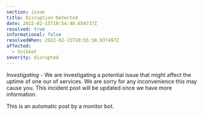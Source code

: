 ```yaml
---
section: issue
title: Disruption Detected
date: 2022-02-15T10:54:48.658737Z
resolved: true
informational: false
resolvedWhen: 2022-02-15T10:55:58.937497Z
affected:
  - Snikket
severity: disrupted
---
```

*Investigating* - We are investigating a potential issue that might affect the uptime of one our of services. We are sorry for any inconvenience this may cause you. This incident post will be updated once we have more information.

This is an automatic post by a monitor bot.
        
